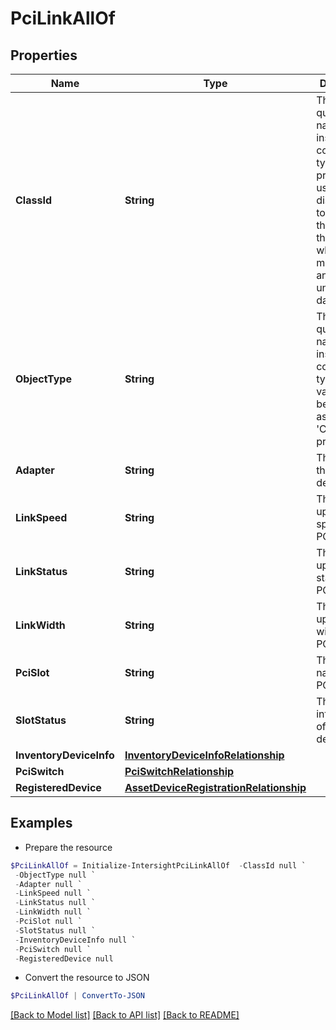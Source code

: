 # PciLinkAllOf
## Properties

Name | Type | Description | Notes
------------ | ------------- | ------------- | -------------
**ClassId** | **String** | The fully-qualified name of the instantiated, concrete type. This property is used as a discriminator to identify the type of the payload when marshaling and unmarshaling data. | [default to "pci.Link"]
**ObjectType** | **String** | The fully-qualified name of the instantiated, concrete type. The value should be the same as the &#39;ClassId&#39; property. | [default to "pci.Link"]
**Adapter** | **String** | The name of the PCI device. | [optional] [readonly] 
**LinkSpeed** | **String** | The upstream link speed of the PCI device. | [optional] [readonly] 
**LinkStatus** | **String** | The upstream link status of the PCI device. | [optional] [readonly] 
**LinkWidth** | **String** | The upstream link width of the PCI device. | [optional] [readonly] 
**PciSlot** | **String** | The slot name of the PCI device. | [optional] [readonly] 
**SlotStatus** | **String** | The health information of the PCI device. | [optional] [readonly] 
**InventoryDeviceInfo** | [**InventoryDeviceInfoRelationship**](InventoryDeviceInfoRelationship.md) |  | [optional] 
**PciSwitch** | [**PciSwitchRelationship**](PciSwitchRelationship.md) |  | [optional] 
**RegisteredDevice** | [**AssetDeviceRegistrationRelationship**](AssetDeviceRegistrationRelationship.md) |  | [optional] 

## Examples

- Prepare the resource
```powershell
$PciLinkAllOf = Initialize-IntersightPciLinkAllOf  -ClassId null `
 -ObjectType null `
 -Adapter null `
 -LinkSpeed null `
 -LinkStatus null `
 -LinkWidth null `
 -PciSlot null `
 -SlotStatus null `
 -InventoryDeviceInfo null `
 -PciSwitch null `
 -RegisteredDevice null
```

- Convert the resource to JSON
```powershell
$PciLinkAllOf | ConvertTo-JSON
```

[[Back to Model list]](../README.md#documentation-for-models) [[Back to API list]](../README.md#documentation-for-api-endpoints) [[Back to README]](../README.md)

